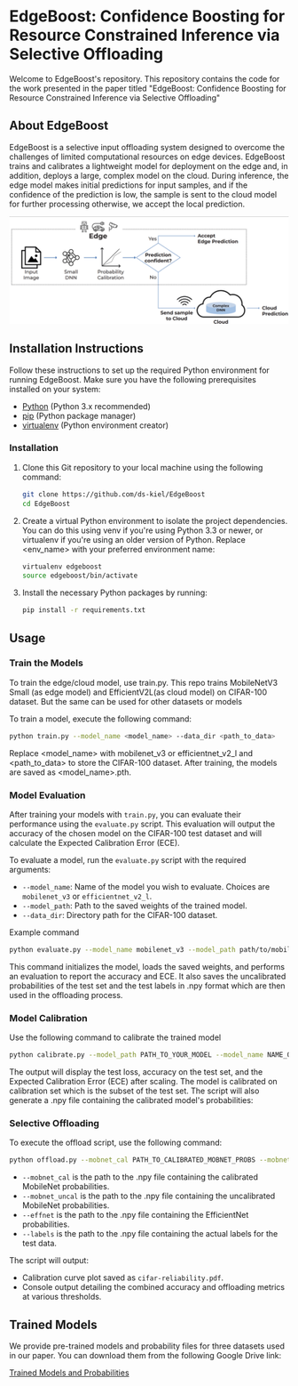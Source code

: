 
# EdgeBoost: Confidence Boosting for Resource Constrained Inference via Selective Offloading

Welcome to EdgeBoost's repository. This repository contains the code for the work presented in the paper titled "EdgeBoost: Confidence Boosting for Resource Constrained Inference via Selective Offloading"

## About EdgeBoost

EdgeBoost is a selective input offloading system designed to overcome the challenges of limited
computational resources on edge devices. EdgeBoost trains and calibrates a lightweight model for deployment on the edge and, in addition, deploys a large, complex model on the cloud. During inference, the edge model makes initial predictions for input samples, and if the confidence of the prediction is low, the sample is sent to the cloud model for further processing otherwise, we accept the local prediction.

![EdgeBoost System Diagram](images/img.png)

## Installation Instructions

Follow these instructions to set up the required Python environment for running EdgeBoost. Make sure you have the following prerequisites installed on your system:

- [Python](https://www.python.org/downloads/) (Python 3.x recommended)
- [pip](https://pip.pypa.io/en/stable/installation/) (Python package manager)
- [virtualenv](https://virtualenv.pypa.io/en/latest/installation.html) (Python environment creator)
### Installation

1. Clone this Git repository to your local machine using the following command:

   ```bash
   git clone https://github.com/ds-kiel/EdgeBoost
   cd EdgeBoost
   ```
2. Create a virtual Python environment to isolate the project dependencies. You can do this using venv if you're using Python 3.3 or newer, or virtualenv if you're using an older version of Python. Replace <env_name> with your preferred environment name:

    ```bash
    virtualenv edgeboost
    source edgeboost/bin/activate
    ``` 
3. Install the necessary Python packages by running:

   ```bash
   pip install -r requirements.txt
   ```


## Usage

### Train the Models

To train the edge/cloud model, use train.py. This repo trains MobileNetV3 Small (as edge model) and EfficientV2L(as cloud model) on CIFAR-100 dataset. But the same can be used for other datasets or models

To train a model, execute the following command:

```bash
python train.py --model_name <model_name> --data_dir <path_to_data>
```
Replace <model_name> with mobilenet_v3 or efficientnet_v2_l and <path_to_data> to store the CIFAR-100 dataset. After training, the models are saved as <model_name>.pth.

### Model Evaluation

After training your models with `train.py`, you can evaluate their performance using the `evaluate.py` script. This evaluation will output the accuracy of the chosen model on the CIFAR-100 test dataset and will calculate the Expected Calibration Error (ECE).

To evaluate a model, run the `evaluate.py` script with the required arguments:

- `--model_name`: Name of the model you wish to evaluate. Choices are `mobilenet_v3` or `efficientnet_v2_l`.
- `--model_path`: Path to the saved weights of the trained model.
- `--data_dir`: Directory path for the CIFAR-100 dataset.

Example command

```bash
python evaluate.py --model_name mobilenet_v3 --model_path path/to/mobilenet_v3_cifar100.pth --data_dir ./data
```
This command initializes the model, loads the saved weights, and performs an evaluation to report the accuracy and ECE. It also saves the uncalibrated probabilities of the test set and the test labels in .npy format which are then used in the offloading process.

### Model Calibration

Use the following command to calibrate the trained model

```bash
python calibrate.py --model_path PATH_TO_YOUR_MODEL --model_name NAME_OF_YOUR_MODEL --data_dir PATH_TO_CIFAR100_DATASET
```
The output will display the test loss, accuracy on the test set, and the Expected Calibration Error (ECE) after scaling. The model is calibrated on calibration set which is the subset of the test set. The script will also generate a .npy file containing the calibrated model's probabilities:


### Selective Offloading


To execute the offload script, use the following command:

```bash
python offload.py --mobnet_cal PATH_TO_CALIBRATED_MOBNET_PROBS --mobnet_uncal PATH_TO_UNCALIBRATED_MOBNET_PROBS --effnet PATH_TO_EFFICIENTNET_PROBS --labels PATH_TO_LABELS
```

- `--mobnet_cal` is the path to the .npy file containing the calibrated MobileNet probabilities.
- `--mobnet_uncal` is the path to the .npy file containing the uncalibrated MobileNet probabilities.
- `--effnet` is the path to the .npy file containing the EfficientNet probabilities.
- `--labels` is the path to the .npy file containing the actual labels for the test data.

The script will output:

- Calibration curve plot saved as `cifar-reliability.pdf`.
- Console output detailing the combined accuracy and offloading metrics at various thresholds.

## Trained Models

We provide pre-trained models and probability files for three datasets used in our paper. You can download them from the following Google Drive link:

[Trained Models and Probabilities](https://drive.google.com/drive/folders/1f4fM1NMzThR_pv9G7w75pkJYEbISJhjx?usp=sharing)






